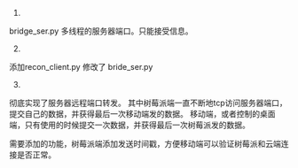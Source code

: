 1.
bridge_ser.py
多线程的服务器端口。只能接受信息。

2.
添加recon_client.py
修改了 bride_ser.py

3.
彻底实现了服务器远程端口转发。
其中树莓派端一直不断地tcp访问服务器端口，提交自己的数据，并获得最后一次移动端发的数据。
移动端，或者控制的桌面端，只有使用的时候提交一次数据，并获得最后一次树莓派发的数据。

需要添加的功能，树莓派端添加发送时间戳，方便移动端可以验证树莓派和云端连接是否正常。
